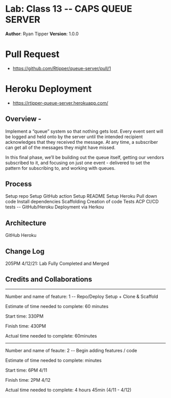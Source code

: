 # Lab: Class 13  -- CAPS QUEUE SERVER

**Author**: Ryan Tipper
**Version**: 1.0.0

# Pull Request
- https://github.com/Rtipper/queue-server/pull/1

# Heroku Deployment
- https://rtipper-queue-server.herokuapp.com/

## Overview - 
Implement a “queue” system so that nothing gets lost. Every event sent will be logged and held onto by the server until the intended recipient acknowledges that they received the message. At any time, a subscriber can get all of the messages they might have missed.

In this final phase, we’ll be building out the queue itself, getting our vendors subscribed to it, and focusing on just one event - delivered to set the pattern for subscribing to, and working with queues.

## Process
Setup repo
Setup GitHub action
Setup README
Setup Heroku
Pull down code
Install dependencies
Scaffolding
Creation of code
Tests
ACP
CI/CD tests -- GitHub/Heroku
Deployment via Herkou

## Architecture
GitHub
Heroku

## Change Log
205PM 4/12/21: Lab Fully Completed and Merged

## Credits and Collaborations

------

Number and name of feature: 1 -- Repo/Deploy Setup + Clone & Scaffold

Estimate of time needed to complete: 60 minutes

Start time: 330PM

Finish time: 430PM

Actual time needed to complete:  60minutes

----------------------------------

Number and name of feaute: 2 -- Begin adding features / code

Estimate of time needed to complete:  minutes

Start time: 6PM 4/11

Finish time: 2PM 4/12

Actual time needed to complete: 4 hours 45min (4/11 - 4/12)



